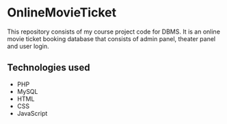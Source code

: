 # OnlineMovieTicket

This repository consists of my course project code for DBMS. It is an online movie ticket booking database that consists of admin panel, theater panel and user login.




## Technologies used

- PHP
- MySQL
- HTML 
- CSS
- JavaScript 




